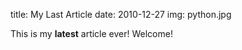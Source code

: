 title: My Last Article
date: 2010-12-27
img: python.jpg

This is my **latest** article ever! Welcome!